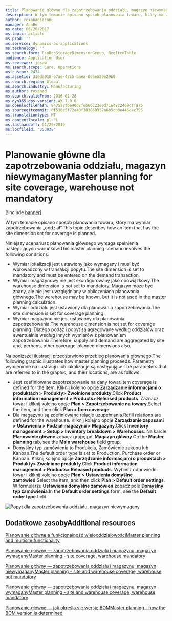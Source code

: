 ```yaml
---
title: Planowanie główne dla zapotrzebowania oddziału, magazyn niewymagany
description: W tym temacie opisano sposób planowania towaru, który ma wymiar zapotrzebowania „oddział”.
author: roxanadiaconu
manager: AnnBe
ms.date: 06/20/2017
ms.topic: article
ms.prod: ''
ms.service: dynamics-ax-applications
ms.technology: ''
ms.search.form: EcoResStorageDimensionGroup, ReqItemTable
audience: Application User
ms.reviewer: josaw
ms.search.scope: Core, Operations
ms.custom: 2474
ms.assetid: 316da918-67ae-43c5-baea-00ae559e29b0
ms.search.region: Global
ms.search.industry: Manufacturing
ms.author: roxanad
ms.search.validFrom: 2016-02-28
ms.dyn365.ops.version: AX 7.0.0
ms.openlocfilehash: 9475a7fbe40d7feb60c23e0d7164222469dffa75
ms.sourcegitcommit: 0f530e5f72a40f383868957a6b5cb0e446e4c795
ms.translationtype: HT
ms.contentlocale: pl-PL
ms.lasthandoff: 01/29/2019
ms.locfileid: "353938"
---
```

# <a name="master-planning-for-site-coverage-warehouse-not-mandatory"></a><span data-ttu-id="8a6cd-103">Planowanie główne dla zapotrzebowania oddziału, magazyn niewymagany</span><span class="sxs-lookup"><span data-stu-id="8a6cd-103">Master planning for site coverage, warehouse not mandatory</span></span>

[!include [banner](../includes/banner.md)]

<span data-ttu-id="8a6cd-104">W tym temacie opisano sposób planowania towaru, który ma wymiar zapotrzebowania „oddział”.</span><span class="sxs-lookup"><span data-stu-id="8a6cd-104">This topic describes how an item that has the site dimension set for coverage is planned.</span></span>

<span data-ttu-id="8a6cd-105">Niniejszy scenariusz planowania głównego wymaga spełnienia następujących warunków:</span><span class="sxs-lookup"><span data-stu-id="8a6cd-105">This master planning scenario involves the following conditions:</span></span>

-   <span data-ttu-id="8a6cd-106">Wymiar lokalizacji jest ustawiony jako wymagany i musi być wprowadzony w transakcji popytu.</span><span class="sxs-lookup"><span data-stu-id="8a6cd-106">The site dimension is set to mandatory and must be entered on the demand transaction.</span></span>
-   <span data-ttu-id="8a6cd-107">Wymiar magazynowy nie jest skonfigurowany jako obowiązkowy.</span><span class="sxs-lookup"><span data-stu-id="8a6cd-107">The warehouse dimension is not set to mandatory.</span></span> <span data-ttu-id="8a6cd-108">Magazyn może być znany, ale nie jest uwzględniany w obliczeniach planowania głównego.</span><span class="sxs-lookup"><span data-stu-id="8a6cd-108">The warehouse may be known, but it is not used in the master planning calculation.</span></span>
-   <span data-ttu-id="8a6cd-109">Wymiar oddziału jest ustawiony dla planowania zapotrzebowania.</span><span class="sxs-lookup"><span data-stu-id="8a6cd-109">The site dimension is set for coverage planning.</span></span>
-   <span data-ttu-id="8a6cd-110">Wymiar magazynu nie jest ustawiony dla planowania zapotrzebowania.</span><span class="sxs-lookup"><span data-stu-id="8a6cd-110">The warehouse dimension is not set for coverage planning.</span></span> <span data-ttu-id="8a6cd-111">Dlatego podaż i popyt są agregowane według oddziałów oraz ewentualnie według innych wymiarów z planowaniem zapotrzebowania.</span><span class="sxs-lookup"><span data-stu-id="8a6cd-111">Therefore, supply and demand are aggregated by site and, perhaps, other coverage-planned dimensions also.</span></span>

<span data-ttu-id="8a6cd-112">Na poniższej ilustracji przedstawiono przebieg planowania głównego.</span><span class="sxs-lookup"><span data-stu-id="8a6cd-112">The following graphic illustrates how master planning proceeds.</span></span> <span data-ttu-id="8a6cd-113">Parametry wymienione na ilustracji i ich lokalizacje są następujące:</span><span class="sxs-lookup"><span data-stu-id="8a6cd-113">The parameters that are referred to in the graphic, and their locations, are as follows:</span></span>
-   <span data-ttu-id="8a6cd-114">Jest zdefiniowane zapotrzebowanie na dany towar.</span><span class="sxs-lookup"><span data-stu-id="8a6cd-114">Item coverage is defined for the item.</span></span> <span data-ttu-id="8a6cd-115">Kliknij kolejno opcje **Zarządzanie informacjami o produktach &gt; Produkty&gt; Zwolnione produkty**.</span><span class="sxs-lookup"><span data-stu-id="8a6cd-115">Click **Product information management &gt; Products&gt; Released products**.</span></span> <span data-ttu-id="8a6cd-116">Zaznacz towar i kliknij kolejno opcje **Plan &gt; Zapotrzebowanie na towary**.</span><span class="sxs-lookup"><span data-stu-id="8a6cd-116">Select the item, and then click **Plan &gt; Item coverage**.</span></span>
-   <span data-ttu-id="8a6cd-117">Dla magazynu są zdefiniowane relacje uzupełniania.</span><span class="sxs-lookup"><span data-stu-id="8a6cd-117">Refill relations are defined for the warehouse.</span></span> <span data-ttu-id="8a6cd-118">Kliknij kolejno opcje **Zarządzanie zapasami &gt; Ustawienia &gt; Podział magazynu &gt; Magazyny**.</span><span class="sxs-lookup"><span data-stu-id="8a6cd-118">Click **Inventory management &gt; Setup &gt; Inventory breakdown &gt; Warehouses**.</span></span> <span data-ttu-id="8a6cd-119">Na karcie **Planowanie główne** zobacz grupę pól **Magazyn główny**.</span><span class="sxs-lookup"><span data-stu-id="8a6cd-119">On the **Master planning** tab, see the **Main warehouse** field group.</span></span>
-   <span data-ttu-id="8a6cd-120">Domyślny typ zamówienia to Produkcja, Zamówienie zakupu lub Kanban.</span><span class="sxs-lookup"><span data-stu-id="8a6cd-120">The default order type is set to Production, Purchase order or Kanban.</span></span> <span data-ttu-id="8a6cd-121">Kliknij kolejno opcje **Zarządzanie informacjami o produktach &gt; Produkty&gt; Zwolnione produkty**.</span><span class="sxs-lookup"><span data-stu-id="8a6cd-121">Click **Product information management &gt; Products&gt; Released products**.</span></span> <span data-ttu-id="8a6cd-122">Wybierz odpowiedni towar i kliknij kolejno opcje **Plan &gt; Ustawienia domyślne zamówień**.</span><span class="sxs-lookup"><span data-stu-id="8a6cd-122">Select the item, and then click **Plan &gt; Default order settings**.</span></span> <span data-ttu-id="8a6cd-123">W formularzu **Ustawienia domyślne zamówień** zobacz pole **Domyślny typ zamówienia**.</span><span class="sxs-lookup"><span data-stu-id="8a6cd-123">In the **Default order settings** form, see the **Default order type** field.</span></span>

![Popyt dla zapotrzebowania oddziału, magazyn niewymagany    ](./media/multisitedemandexplosionscenarioforsitecoveragewarehousenotmandatory.jpg)



<a name="additional-resources"></a><span data-ttu-id="8a6cd-125">Dodatkowe zasoby</span><span class="sxs-lookup"><span data-stu-id="8a6cd-125">Additional resources</span></span>
--------

[<span data-ttu-id="8a6cd-126">Planowanie główne a funkcjonalność wielooddziałowości</span><span class="sxs-lookup"><span data-stu-id="8a6cd-126">Master planning and multisite functionality</span></span>](master-plan-multisite-functionality.md)

[<span data-ttu-id="8a6cd-127">Planowanie główny — zapotrzebowania oddziału i magazynu, magazyn wymagany</span><span class="sxs-lookup"><span data-stu-id="8a6cd-127">Master planning - site coverage, warehouse mandatory</span></span>](master-plan-site-coverage-warehouse-mandatory.md)

[<span data-ttu-id="8a6cd-128">Planowanie główny — zapotrzebowania oddziału i magazynu, magazyn niewymagany</span><span class="sxs-lookup"><span data-stu-id="8a6cd-128">Master planning - site and warehouse coverage, warehouse not mandatory</span></span>](master-plan-site-warehouse-coverage-warehouse-not-mandatory.md)

[<span data-ttu-id="8a6cd-129">Planowanie główny — zapotrzebowania oddziału i magazynu, magazyn wymagany</span><span class="sxs-lookup"><span data-stu-id="8a6cd-129">Master planning - site and warehouse coverage, warehouse mandatory</span></span>](master-plan-site-warehouse-coverage-warehouse-mandatory.md)

[<span data-ttu-id="8a6cd-130">Planowanie główne — jak określa się wersję BOM</span><span class="sxs-lookup"><span data-stu-id="8a6cd-130">Master planning - how the BOM version is determined</span></span>](master-plan-bom-version-determined.md)



